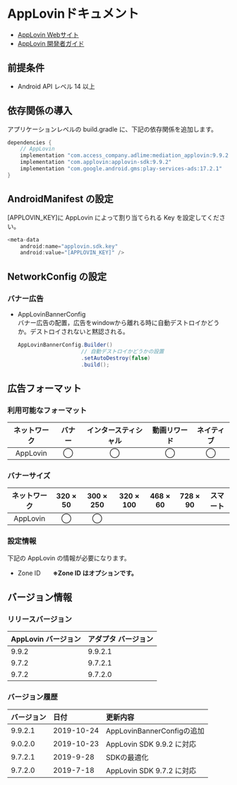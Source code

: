 # AppLovinドキュメント
- [AppLovin Webサイト](https://dash.applovin.com/)
- [AppLovin 開発者ガイド](https://dash.applovin.com/docs/integration#androidIntegration)

## 前提条件
- Android API レベル 14 以上

## 依存関係の導入
アプリケーションレベルの build.gradle に、下記の依存関係を追加します。

```java
dependencies {
    // AppLovin
    implementation "com.access_company.adlime:mediation_applovin:9.9.2.1"
    implementation "com.applovin:applovin-sdk:9.9.2"
    implementation "com.google.android.gms:play-services-ads:17.2.1"
}
``` 

## AndroidManifest の設定
[APPLOVIN_KEY]に AppLovin によって割り当てられる Key を設定してください。
```java
<meta-data
    android:name="applovin.sdk.key"
    android:value="[APPLOVIN_KEY]" />
```

## NetworkConfig の設定

### バナー広告
- AppLovinBannerConfig<br>
バナー広告の配置，広告をwindowから離れる時に自動デストロイかどうか。デストロイされないと黙認される。

    ```java
    AppLovinBannerConfig.Builder()
                        // 自動デストロイかどうかの設置
                        .setAutoDestroy(false)
                        .build();
    ```

## 広告フォーマット

### 利用可能なフォーマット

|ネットワーク|バナー|インタースティシャル|動画リワード|ネイティブ|
|:------: |:---:|:----------:|:------:|:----:|
| AppLovin |◯    |◯          |◯      |◯    |

### バナーサイズ
|ネットワーク   |320 × 50   |300 × 250   |320 × 100   |468 × 60   |728 × 90   |スマート   |
| :------: | :------: | :--------: | :-------: | :------: | :------: | :-------: |
|  AppLovin  |◯     |◯        |        |      |       |        |

### 設定情報
下記の AppLovin の情報が必要になります。  
- Zone ID&emsp;&emsp;**※Zone ID はオプションです。**

## バージョン情報

### リリースバージョン
| AppLovin バージョン | アダプタ バージョン|
|:-----------------|:----------------|
|9.9.2             |9.9.2.1          |
|9.7.2             |9.7.2.1          |
|9.7.2             |9.7.2.0          |

### バージョン履歴
| バージョン | 日付      | 更新内容                      |
|:---------|:----------|:----------------------------|
|9.9.2.1   |2019-10-24 | AppLovinBannerConfigの追加|
|9.0.2.0   |2019-10-23 | AppLovin SDK 9.9.2 に対応|
|9.7.2.1   |2019-9-28  | SDKの最適化  |
|9.7.2.0   |2019-7-18  | AppLovin SDK 9.7.2 に対応|
